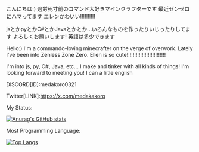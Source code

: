 こんにちは:)
過労死寸前のコマンド大好きマインクラフターです
最近ゼンゼロにハマってます
エレンかわいい!!!!!!!!!!

jsとかpyとかC#とかJavaとかとか...いろんなものを作ったりいじったりしてます
よろしくお願いします!
英語は多少できます


Hello:)
I'm a commando-loving minecrafter on the verge of overwork.
Lately I've been into Zenless Zone Zero.
Ellen is so cute!!!!!!!!!!!!!!!!!!!!!!!!!!

I'm into js, py, C#, Java, etc... I make and tinker with all kinds of things!
I'm looking forward to meeting you!
I can a liitle english

DISCORD[ID]:medakoro0321

Twitter[LINK]:https://x.com/medakakoro

My Status:

[![Anurag's GitHub stats](https://github-readme-stats.vercel.app/api?username=medakoro)](https://github.com/anuraghazra/github-readme-stats)

Most Programming Language:

[![Top Langs](https://github-readme-stats.vercel.app/api/top-langs/?username=medakoro)](https://github.com/anuraghazra/github-readme-stats)
